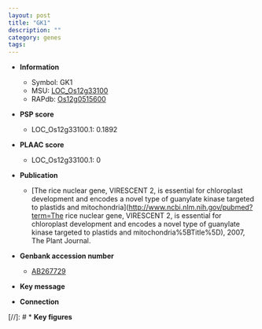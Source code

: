 ```yaml
---
layout: post
title: "GK1"
description: ""
category: genes
tags: 
---
```


* **Information**  
    + Symbol: GK1  
    + MSU: [LOC_Os12g33100](http://rice.plantbiology.msu.edu/cgi-bin/ORF_infopage.cgi?orf=LOC_Os12g33100)  
    + RAPdb: [Os12g0515600](http://rapdb.dna.affrc.go.jp/viewer/gbrowse_details/irgsp1?name=Os12g0515600)  

* **PSP score**  
    + LOC_Os12g33100.1: 0.1892 

* **PLAAC score**  
    + LOC_Os12g33100.1: 0 

* **Publication**  
    + [The rice nuclear gene, VIRESCENT 2, is essential for chloroplast development and encodes a novel type of guanylate kinase targeted to plastids and mitochondria](http://www.ncbi.nlm.nih.gov/pubmed?term=The rice nuclear gene, VIRESCENT 2, is essential for chloroplast development and encodes a novel type of guanylate kinase targeted to plastids and mitochondria%5BTitle%5D), 2007, The Plant Journal.

* **Genbank accession number**  
    + [AB267729](http://www.ncbi.nlm.nih.gov/nuccore/AB267729)

* **Key message**  

* **Connection**  

[//]: # * **Key figures**  


